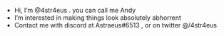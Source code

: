 
- Hi, I’m @4str4eus . you can call me Andy
- I’m interested in making things look absolutely abhorrent
- Contact me with discord at Astraeus#6513 , or on twitter @/4str4eus
<!---
4str4eus/4str4eus is a ✨ special ✨ repository because its `README.md` (this file) appears on your GitHub profile.
You can click the Preview link to take a look at your changes.
--->
